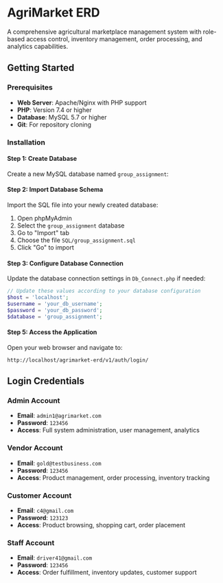 # AgriMarket ERD

A comprehensive agricultural marketplace management system with role-based access control, inventory management, order processing, and analytics capabilities.

## Getting Started

### Prerequisites

- **Web Server**: Apache/Nginx with PHP support
- **PHP**: Version 7.4 or higher
- **Database**: MySQL 5.7 or higher
- **Git**: For repository cloning

### Installation

#### Step 1: Create Database

Create a new MySQL database named `group_assignment`:

#### Step 2: Import Database Schema

Import the SQL file into your newly created database:
1. Open phpMyAdmin
2. Select the `group_assignment` database
3. Go to "Import" tab
4. Choose the file `SQL/group_assignment.sql`
5. Click "Go" to import

#### Step 3: Configure Database Connection

Update the database connection settings in `Db_Connect.php` if needed:

```php
// Update these values according to your database configuration
$host = 'localhost';
$username = 'your_db_username';
$password = 'your_db_password';
$database = 'group_assignment';
```

#### Step 5: Access the Application

Open your web browser and navigate to:

```
http://localhost/agrimarket-erd/v1/auth/login/
```

## Login Credentials

### Admin Account
- **Email**: `admin1@agrimarket.com`
- **Password**: `123456`
- **Access**: Full system administration, user management, analytics

### Vendor Account
- **Email**: `gold@testbusiness.com`
- **Password**: `123456`
- **Access**: Product management, order processing, inventory tracking

### Customer Account
- **Email**: `c4@gmail.com`
- **Password**: `123123`
- **Access**: Product browsing, shopping cart, order placement

### Staff Account
- **Email**: `driver41@gmail.com`
- **Password**: `123456`
- **Access**: Order fulfillment, inventory updates, customer support
